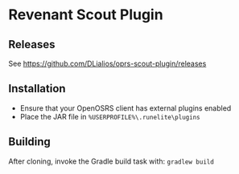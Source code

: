 # Revenant Scout Plugin

## Releases
See https://github.com/DLialios/oprs-scout-plugin/releases

## Installation

 - Ensure that your OpenOSRS client has external plugins enabled
 - Place the JAR file in `%USERPROFILE%\.runelite\plugins`

## Building
After cloning, invoke the Gradle build task with: `gradlew build`

